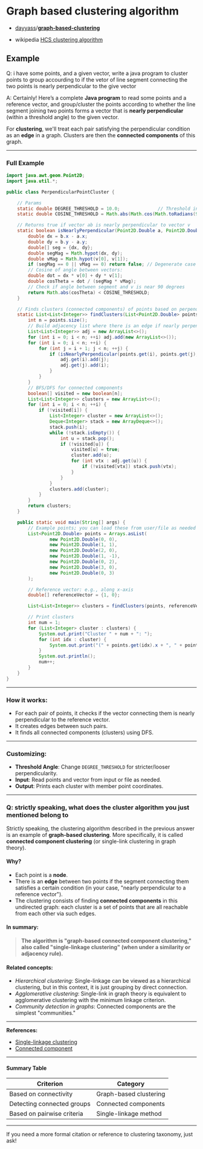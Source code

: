 # Graph based clustering algorithm

- [dayyass](https://github.com/dayyass)/**[graph-based-clustering](https://github.com/dayyass/graph-based-clustering)** 

- wikipedia [HCS clustering algorithm](https://en.wikipedia.org/wiki/HCS_clustering_algorithm) 

## Example

Q: i have some points, and a given vector, write a java program to cluster points to group accourding to if the vetor of line segment connecting the two points is nearly perpendicular to the give vector

A: Certainly! Here’s a complete **Java program** to read some points and a reference vector, and group/cluster the points according to whether the line segment joining two points forms a vector that is **nearly perpendicular** (within a threshold angle) to the given vector.

For **clustering**, we'll treat each pair satisfying the perpendicular condition as an **edge** in a graph. Clusters are then the **connected components** of this graph.

---

### Full Example

```java
import java.awt.geom.Point2D;
import java.util.*;

public class PerpendicularPointCluster {

    // Params
    static double DEGREE_THRESHOLD = 10.0;              // Threshold in degrees
    static double COSINE_THRESHOLD = Math.abs(Math.cos(Math.toRadians(90 - DEGREE_THRESHOLD)));

    // Returns true if vector ab is nearly perpendicular to vector v
    static boolean isNearlyPerpendicular(Point2D.Double a, Point2D.Double b, double[] v) {
        double dx = b.x - a.x;
        double dy = b.y - a.y;
        double[] seg = {dx, dy};
        double segMag = Math.hypot(dx, dy);
        double vMag = Math.hypot(v[0], v[1]);
        if (segMag == 0 || vMag == 0) return false; // Degenerate case
        // Cosine of angle between vectors:
        double dot = dx * v[0] + dy * v[1];
        double cosTheta = dot / (segMag * vMag);
        // Check if angle between segment and v is near 90 degrees
        return Math.abs(cosTheta) < COSINE_THRESHOLD;
    }

    // Finds clusters (connected components) of points based on perpendicular edges
    static List<List<Integer>> findClusters(List<Point2D.Double> points, double[] v) {
        int n = points.size();
        // Build adjacency list where there is an edge if nearly perpendicular
        List<List<Integer>> adj = new ArrayList<>();
        for (int i = 0; i < n; ++i) adj.add(new ArrayList<>());
        for (int i = 0; i < n; ++i) {
            for (int j = i + 1; j < n; ++j) {
                if (isNearlyPerpendicular(points.get(i), points.get(j), v)) {
                    adj.get(i).add(j);
                    adj.get(j).add(i);
                }
            }
        }
        // BFS/DFS for connected components
        boolean[] visited = new boolean[n];
        List<List<Integer>> clusters = new ArrayList<>();
        for (int i = 0; i < n; ++i) {
            if (!visited[i]) {
                List<Integer> cluster = new ArrayList<>();
                Deque<Integer> stack = new ArrayDeque<>();
                stack.push(i);
                while (!stack.isEmpty()) {
                    int u = stack.pop();
                    if (!visited[u]) {
                        visited[u] = true;
                        cluster.add(u);
                        for (int vtx : adj.get(u)) {
                            if (!visited[vtx]) stack.push(vtx);
                        }
                    }
                }
                clusters.add(cluster);
            }
        }
        return clusters;
    }

    public static void main(String[] args) {
        // Example points; you can load these from user/file as needed
        List<Point2D.Double> points = Arrays.asList(
                new Point2D.Double(0, 0),
                new Point2D.Double(1, 1),
                new Point2D.Double(2, 0),
                new Point2D.Double(1, -1),
                new Point2D.Double(0, 2),
                new Point2D.Double(3, 0),
                new Point2D.Double(0, 3)
        );

        // Reference vector: e.g., along x-axis
        double[] referenceVector = {1, 0};

        List<List<Integer>> clusters = findClusters(points, referenceVector);

        // Print clusters
        int num = 1;
        for (List<Integer> cluster : clusters) {
            System.out.print("Cluster " + num + ": ");
            for (int idx : cluster) {
                System.out.print("(" + points.get(idx).x + ", " + points.get(idx).y + ") ");
            }
            System.out.println();
            num++;
        }
    }
}
```

---

### How it works:

- For each pair of points, it checks if the vector connecting them is nearly perpendicular to the reference vector.
- It creates edges between such pairs.
- It finds all connected components (clusters) using DFS.

---

### Customizing:

- **Threshold Angle**: Change `DEGREE_THRESHOLD` for stricter/looser perpendicularity.
- **Input**: Read points and vector from input or file as needed.
- **Output**: Prints each cluster with member point coordinates.

---

### Q: strictly speaking, what does the cluster algorithm you just mentioned belong to

Strictly speaking, the clustering algorithm described in the previous answer is an example of **graph-based clustering**. More specifically, it is called **connected component clustering** (or single-link clustering in graph theory).

#### Why?

- Each point is a **node**.
- There is an **edge** between two points if the segment connecting them satisfies a certain condition (in your case, "nearly perpendicular to a reference vector").
- The clustering consists of finding **connected components** in this undirected graph: each cluster is a set of points that are all reachable from each other via such edges.

#### In summary:

> **The algorithm is "graph-based connected component clustering," also called "single-linkage clustering" (when under a similarity or adjacency rule).**

#### Related concepts:

- _Hierarchical clustering_: Single-linkage can be viewed as a hierarchical clustering, but in this context, it is just grouping by direct connection.
- _Agglomerative clustering_: Single-link in graph theory is equivalent to agglomerative clustering with the minimum linkage criterion.
- _Community detection in graphs_: Connected components are the simplest "communities."

---

**References:**

- [Single-linkage clustering](https://en.wikipedia.org/wiki/Hierarchical_clustering#Single-linkage)
- [Connected component](https://en.wikipedia.org/wiki/Connected_component_(graph_theory))

---

#### Summary Table

| Criterion                  | Category               |
| -------------------------- | ---------------------- |
| Based on connectivity      | Graph-based clustering |
| Detecting connected groups | Connected components   |
| Based on pairwise criteria | Single-linkage method  |

---

If you need a more formal citation or reference to clustering taxonomy, just ask!
